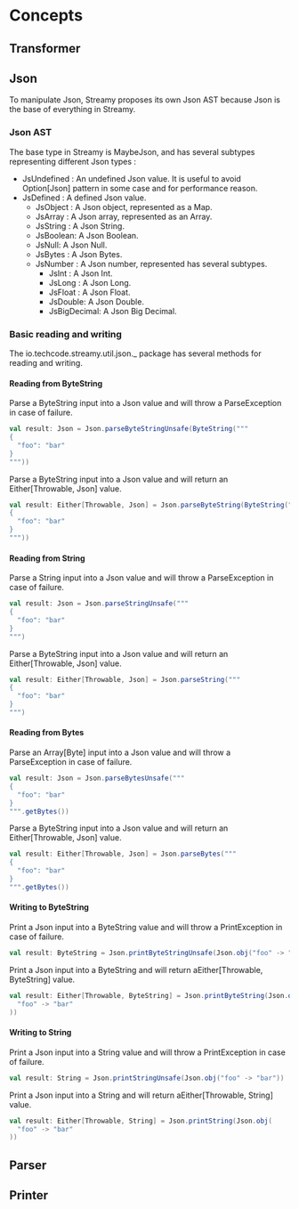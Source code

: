 # Concepts

## Transformer

## Json

To manipulate Json, Streamy proposes its own Json AST because Json is the base of everything in Streamy.

### Json AST

The base type in Streamy is MaybeJson, and has several subtypes representing different Json types :
- JsUndefined : An undefined Json value. It is useful to avoid Option[Json]  pattern in some case and for performance reason.
- JsDefined : A defined Json value.
    - JsObject : A Json object, represented as a Map.
    - JsArray : A Json array, represented as an Array.
    - JsString : A Json String.
    - JsBoolean: A Json Boolean.
    - JsNull: A Json Null.
    - JsBytes : A Json Bytes. 
    - JsNumber : A Json number, represented has several subtypes.
        - JsInt : A Json Int.
        - JsLong : A Json Long.
        - JsFloat : A Json Float.
        - JsDouble: A Json Double.
        - JsBigDecimal: A Json Big Decimal.

### Basic reading and writing

The io.techcode.streamy.util.json._  package has several methods for reading and writing.

#### Reading from ByteString

Parse a ByteString input into a Json value and will throw a ParseException in case of failure.

```scala
val result: Json = Json.parseByteStringUnsafe(ByteString("""
{
  "foo": "bar"
}
"""))
```

Parse a ByteString input into a Json value and will return an Either[Throwable, Json] value.

```scala
val result: Either[Throwable, Json] = Json.parseByteString(ByteString("""
{
  "foo": "bar"
}
"""))
```

#### Reading from String

Parse a String input into a Json value and will throw a ParseException in case of failure.

```scala
val result: Json = Json.parseStringUnsafe("""
{
  "foo": "bar"
}
""")
```

Parse a ByteString input into a Json value and will return an Either[Throwable, Json] value.

```scala
val result: Either[Throwable, Json] = Json.parseString("""
{
  "foo": "bar"
}
""")
```

#### Reading from Bytes
Parse an Array[Byte] input into a Json value and will throw a ParseException in case of failure.

```scala
val result: Json = Json.parseBytesUnsafe("""
{
  "foo": "bar"
}
""".getBytes())
```

Parse a ByteString input into a Json value and will return an Either[Throwable, Json] value.

```scala
val result: Either[Throwable, Json] = Json.parseBytes("""
{
  "foo": "bar"
}
""".getBytes())
```

#### Writing to ByteString

Print a Json input into a ByteString value and will throw a PrintException in case of failure.

```scala
val result: ByteString = Json.printByteStringUnsafe(Json.obj("foo" -> "bar"))
```

Print a Json input into a ByteString and will return aEither[Throwable, ByteString] value.

```scala
val result: Either[Throwable, ByteString] = Json.printByteString(Json.obj(
  "foo" -> "bar"
))
```

#### Writing to String

Print a Json input into a String value and will throw a PrintException in case of failure.

```scala
val result: String = Json.printStringUnsafe(Json.obj("foo" -> "bar"))
```

Print a Json input into a String and will return aEither[Throwable, String] value.

```scala
val result: Either[Throwable, String] = Json.printString(Json.obj(
  "foo" -> "bar"
))
```

## Parser

## Printer
